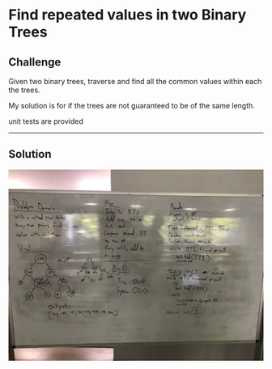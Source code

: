 # Find repeated values in two Binary Trees

## Challenge
Given two binary trees, traverse and find all the common values within each the trees.

My solution is for if the trees are not guaranteed to be of the same length.

unit tests are provided
***
## Solution
![Tree Intersection whiteboard image](../../assets/tree_intersect.JPG)